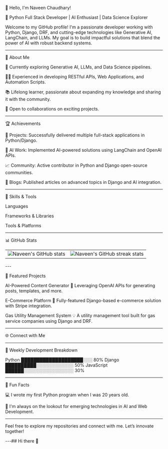 👋 Hello, I'm Naveen Chaudhary!

🌟 Python Full Stack Developer | AI Enthusiast | Data Science Explorer

Welcome to my GitHub profile! I'm a passionate developer working with Python, Django, DRF, and cutting-edge technologies like Generative AI, LangChain, and LLMs. My goal is to build impactful solutions that blend the power of AI with robust backend systems.


---



🚀 About Me

🌱 Currently exploring Generative AI, LLMs, and Data Science pipelines.

👨‍💻 Experienced in developing RESTful APIs, Web Applications, and Automation Scripts.

📚 Lifelong learner, passionate about expanding my knowledge and sharing it with the community.

💼 Open to collaborations on exciting projects.



---

🏆 Achievements

🎯 Projects: Successfully delivered multiple full-stack applications in Python/Django.

🏅 AI Work: Implemented AI-powered solutions using LangChain and OpenAI APIs.

📈 Community: Active contributor in Python and Django open-source communities.

📝 Blogs: Published articles on advanced topics in Django and AI integration.



---

🔧 Skills & Tools

Languages

 

Frameworks & Libraries

  

Tools & Platforms

   


---

📊 GitHub Stats

<table>
<tr>
<td>
<img src="https://github-readme-stats.vercel.app/api?username=naveen-chaudhary&show_icons=true&theme=radical" alt="Naveen's GitHub stats" />
</td>
<td>
<img src="https://github-readme-streak-stats.herokuapp.com/?user=naveen-chaudhary&theme=radical" alt="Naveen's GitHub streak stats" />
</td>
</tr>
</table>
---

🌟 Featured Projects

AI-Powered Content Generator
🧠 Leveraging OpenAI APIs for generating posts, templates, and more.

E-Commerce Platform
🛒 Fully-featured Django-based e-commerce solution with Stripe integration.

Gas Utility Management System
💡 A utility management tool built for gas service companies using Django and DRF.



---

🌐 Connect with Me

  


---

📅 Weekly Development Breakdown

Python       ████████████████████░░░  80%
Django       ██████████░░░░░░░░░░░░  50%
JavaScript   ██████░░░░░░░░░░░░░░░░  30%


---

🎨 Fun Facts

💻 I wrote my first Python program when I was 20 years old.

🌟 I'm always on the lookout for emerging technologies in AI and Web Development.



---

Feel free to explore my repositories and connect with me. Let’s innovate together!


---## Hi there 👋

<!--
**KING143ND/KING143ND** is a ✨ _special_ ✨ repository because its `README.md` (this file) appears on your GitHub profile.

Here are some ideas to get you started:

- 🔭 I’m currently working on ...
- 🌱 I’m currently learning ...
- 👯 I’m looking to collaborate on ...
- 🤔 I’m looking for help with ...
- 💬 Ask me about ...
- 📫 How to reach me: ...
- 😄 Pronouns: ...
- ⚡ Fun fact: ...
-->
